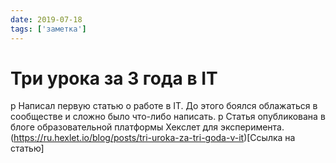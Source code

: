 ```yaml
---
date: 2019-07-18
tags: ['заметка']
---
```


# Три урока за 3 года в IT

p Написал первую статью о работе в IT. До этого боялся облажаться в сообществе и сложно было что-либо написать.
p Статья опубликована в блоге образовательной платформы Хекслет для эксперимента.
(https://ru.hexlet.io/blog/posts/tri-uroka-za-tri-goda-v-it)[Ссылка на статью]
